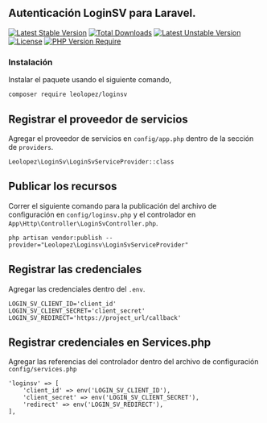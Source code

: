 ## Autenticación LoginSV para Laravel.
[![Latest Stable Version](http://poser.pugx.org/leolopez/loginsv/v)](https://packagist.org/packages/leolopez/loginsv) 
[![Total Downloads](http://poser.pugx.org/leolopez/loginsv/downloads)](https://packagist.org/packages/leolopez/loginsv) 
[![Latest Unstable Version](http://poser.pugx.org/leolopez/loginsv/v/unstable)](https://packagist.org/packages/leolopez/loginsv) 
[![License](http://poser.pugx.org/leolopez/loginsv/license)](https://packagist.org/packages/leolopez/loginsv) 
[![PHP Version Require](http://poser.pugx.org/leolopez/loginsv/require/php)](https://packagist.org/packages/leolopez/loginsv)

### Instalación

Instalar el paquete usando el siguiente comando,

    composer require leolopez/loginsv
    
## Registrar el proveedor de servicios

Agregar el proveedor de servicios en `config/app.php` dentro de la sección de `providers`.
    
    Leolopez\LoginSv\LoginSvServiceProvider::class

## Publicar los recursos

Correr el siguiente comando para la publicación del archivo de configuración en `config/loginsv.php` y el controlador
en `App\Http\Controller\LoginSvController.php`.

    php artisan vendor:publish --provider="Leolopez\Loginsv\LoginSvServiceProvider"
    
## Registrar las credenciales

Agregar las credenciales dentro del `.env`.

    LOGIN_SV_CLIENT_ID='client_id'
    LOGIN_SV_CLIENT_SECRET='client_secret'
    LOGIN_SV_REDIRECT='https://project_url/callback'
    
## Registrar credenciales en Services.php

Agregar las referencias del controlador dentro del archivo de configuración `config/services.php`

    'loginsv' => [
        'client_id' => env('LOGIN_SV_CLIENT_ID'),
        'client_secret' => env('LOGIN_SV_CLIENT_SECRET'),
        'redirect' => env('LOGIN_SV_REDIRECT'),
    ],


